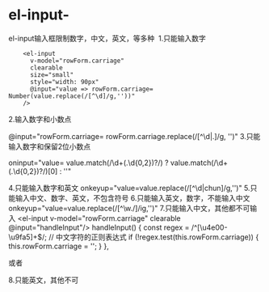 # el-input-
el-input输入框限制数字，中文，英文，等多种
​
1.只能输入数字



        <el-input
          v-model="rowForm.carriage"
          clearable
          size="small"
          style="width: 90px"
          @input="value => rowForm.carriage= Number(value.replace(/[^\d]/g,''))"
        />
  

2.输入数字和小数点


 @input="rowForm.carriage= rowForm.carriage.replace(/[^\d|\.]/g, '')"
3.只能输入数字和保留2位小数点


 oninput="value= value.match(/\d+(\.\d{0,2})?/) ? value.match(/\d+(\.\d{0,2})?/)[0] : ''" 

4.只能输入数字和英文
onkeyup="value=value.replace(/[^\d|chun]/g,'')"
5.只能输入中文、数字、英文，不包含符号
<el-input onkeyup="value=value.replace(/[^\w\u4E00-\u9FA5]/g, '')">
6.只能输入英文，数字，不能输入中文
onkeyup="value=value.replace(/[^\w\.\/]/ig,'')"
7.只能输入中文，其他都不可输入
  <el-input v-model="rowForm.carriage" clearable @input="handleInput"/>
  handleInput() {
      const regex = /^[\u4e00-\u9fa5]+$/; // 中文字符的正则表达式
      if (!regex.test(this.rowForm.carriage)) {
        this.rowForm.carriage = '';
      }
    },

或者


8.只能英文，其他不可 
<el-input type="text" onkeyup="this.value=this.value.replace(/[^a-zA-Z]/g,'')">


​
